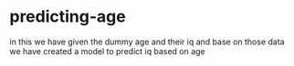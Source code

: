 # predicting-age
in this we have given the dummy age and their iq and base on those data we have created a model 
to predict iq based on age
